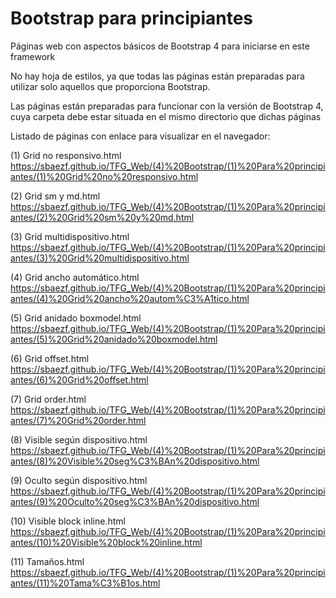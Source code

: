 ﻿# Bootstrap para principiantes
Páginas web con aspectos básicos de Bootstrap 4 para iniciarse en este framework

No hay hoja de estilos, ya que todas las páginas están preparadas para utilizar solo aquellos que proporciona Bootstrap.

Las páginas están preparadas para funcionar con la versión de Bootstrap 4, cuya carpeta debe estar situada en el mismo directorio que dichas páginas

Listado de páginas con enlace para visualizar en el navegador:

(1) Grid no responsivo.html			
https://sbaezf.github.io/TFG_Web/(4)%20Bootstrap/(1)%20Para%20principiantes/(1)%20Grid%20no%20responsivo.html				
				
(2) Grid sm y md.html				
https://sbaezf.github.io/TFG_Web/(4)%20Bootstrap/(1)%20Para%20principiantes/(2)%20Grid%20sm%20y%20md.html

(3) Grid multidispositivo.html		
https://sbaezf.github.io/TFG_Web/(4)%20Bootstrap/(1)%20Para%20principiantes/(3)%20Grid%20multidispositivo.html

(4) Grid ancho automático.html		
https://sbaezf.github.io/TFG_Web/(4)%20Bootstrap/(1)%20Para%20principiantes/(4)%20Grid%20ancho%20autom%C3%A1tico.html

(5) Grid anidado boxmodel.html		
https://sbaezf.github.io/TFG_Web/(4)%20Bootstrap/(1)%20Para%20principiantes/(5)%20Grid%20anidado%20boxmodel.html

(6) Grid offset.html				
https://sbaezf.github.io/TFG_Web/(4)%20Bootstrap/(1)%20Para%20principiantes/(6)%20Grid%20offset.html

(7) Grid order.html					
https://sbaezf.github.io/TFG_Web/(4)%20Bootstrap/(1)%20Para%20principiantes/(7)%20Grid%20order.html

(8) Visible según dispositivo.html	
https://sbaezf.github.io/TFG_Web/(4)%20Bootstrap/(1)%20Para%20principiantes/(8)%20Visible%20seg%C3%BAn%20dispositivo.html

(9) Oculto según dispositivo.html
https://sbaezf.github.io/TFG_Web/(4)%20Bootstrap/(1)%20Para%20principiantes/(9)%20Oculto%20seg%C3%BAn%20dispositivo.html

(10) Visible block inline.html		
https://sbaezf.github.io/TFG_Web/(4)%20Bootstrap/(1)%20Para%20principiantes/(10)%20Visible%20block%20inline.html

(11) Tamaños.html
https://sbaezf.github.io/TFG_Web/(4)%20Bootstrap/(1)%20Para%20principiantes/(11)%20Tama%C3%B1os.html